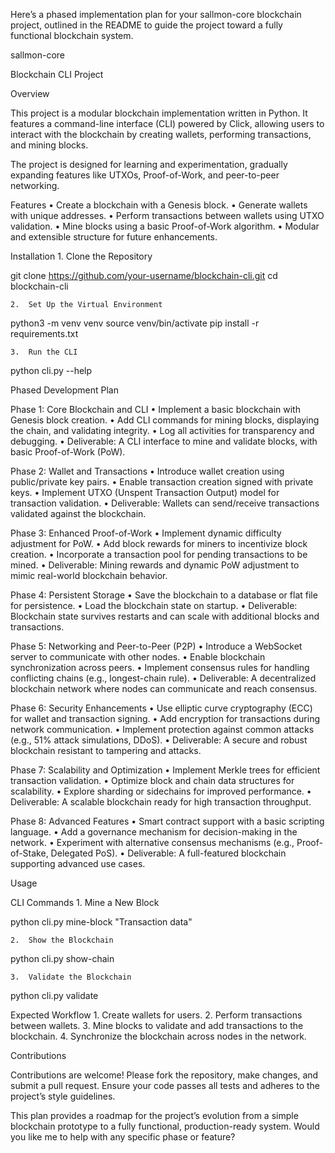 Here’s a phased implementation plan for your sallmon-core blockchain project, outlined in the README to guide the project toward a fully functional blockchain system.

sallmon-core

Blockchain CLI Project

Overview

This project is a modular blockchain implementation written in Python. It features a command-line interface (CLI) powered by Click, allowing users to interact with the blockchain by creating wallets, performing transactions, and mining blocks.

The project is designed for learning and experimentation, gradually expanding features like UTXOs, Proof-of-Work, and peer-to-peer networking.

Features
	•	Create a blockchain with a Genesis block.
	•	Generate wallets with unique addresses.
	•	Perform transactions between wallets using UTXO validation.
	•	Mine blocks using a basic Proof-of-Work algorithm.
	•	Modular and extensible structure for future enhancements.

Installation
	1.	Clone the Repository

git clone https://github.com/your-username/blockchain-cli.git
cd blockchain-cli


	2.	Set Up the Virtual Environment

python3 -m venv venv
source venv/bin/activate
pip install -r requirements.txt


	3.	Run the CLI

python cli.py --help

Phased Development Plan

Phase 1: Core Blockchain and CLI
	•	Implement a basic blockchain with Genesis block creation.
	•	Add CLI commands for mining blocks, displaying the chain, and validating integrity.
	•	Log all activities for transparency and debugging.
	•	Deliverable: A CLI interface to mine and validate blocks, with basic Proof-of-Work (PoW).

Phase 2: Wallet and Transactions
	•	Introduce wallet creation using public/private key pairs.
	•	Enable transaction creation signed with private keys.
	•	Implement UTXO (Unspent Transaction Output) model for transaction validation.
	•	Deliverable: Wallets can send/receive transactions validated against the blockchain.

Phase 3: Enhanced Proof-of-Work
	•	Implement dynamic difficulty adjustment for PoW.
	•	Add block rewards for miners to incentivize block creation.
	•	Incorporate a transaction pool for pending transactions to be mined.
	•	Deliverable: Mining rewards and dynamic PoW adjustment to mimic real-world blockchain behavior.

Phase 4: Persistent Storage
	•	Save the blockchain to a database or flat file for persistence.
	•	Load the blockchain state on startup.
	•	Deliverable: Blockchain state survives restarts and can scale with additional blocks and transactions.

Phase 5: Networking and Peer-to-Peer (P2P)
	•	Introduce a WebSocket server to communicate with other nodes.
	•	Enable blockchain synchronization across peers.
	•	Implement consensus rules for handling conflicting chains (e.g., longest-chain rule).
	•	Deliverable: A decentralized blockchain network where nodes can communicate and reach consensus.

Phase 6: Security Enhancements
	•	Use elliptic curve cryptography (ECC) for wallet and transaction signing.
	•	Add encryption for transactions during network communication.
	•	Implement protection against common attacks (e.g., 51% attack simulations, DDoS).
	•	Deliverable: A secure and robust blockchain resistant to tampering and attacks.

Phase 7: Scalability and Optimization
	•	Implement Merkle trees for efficient transaction validation.
	•	Optimize block and chain data structures for scalability.
	•	Explore sharding or sidechains for improved performance.
	•	Deliverable: A scalable blockchain ready for high transaction throughput.

Phase 8: Advanced Features
	•	Smart contract support with a basic scripting language.
	•	Add a governance mechanism for decision-making in the network.
	•	Experiment with alternative consensus mechanisms (e.g., Proof-of-Stake, Delegated PoS).
	•	Deliverable: A full-featured blockchain supporting advanced use cases.

Usage

CLI Commands
	1.	Mine a New Block

python cli.py mine-block "Transaction data"


	2.	Show the Blockchain

python cli.py show-chain


	3.	Validate the Blockchain

python cli.py validate



Expected Workflow
	1.	Create wallets for users.
	2.	Perform transactions between wallets.
	3.	Mine blocks to validate and add transactions to the blockchain.
	4.	Synchronize the blockchain across nodes in the network.

Contributions

Contributions are welcome! Please fork the repository, make changes, and submit a pull request. Ensure your code passes all tests and adheres to the project’s style guidelines.

This plan provides a roadmap for the project’s evolution from a simple blockchain prototype to a fully functional, production-ready system. Would you like me to help with any specific phase or feature?
